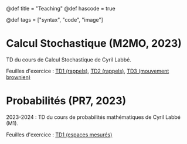 @def title = "Teaching"
@def hascode = true

@def tags = ["syntax", "code", "image"]

# Calcul Stochastique (M2MO, 2023)

TD du cours de Calcul Stochastique de Cyril Labbé. 

Feuilles d'exercice : [TD1 (rappels)](/teaching/csto/TD1.pdf), [TD2 (rappels)](/teaching/csto/TD2.pdf), [TD3 (mouvement brownien)](/teaching/csto/TD3.pdf)


# Probabilités (PR7, 2023)

2023-2024 : TD du cours de probabilités mathématiques de Cyril Labbé (M1). 

Feuilles d'exercice : [TD1 (espaces mesurés)](/teaching/pr7/TD1.pdf)




